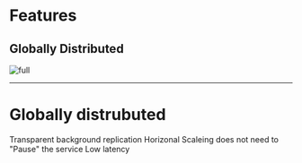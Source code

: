 # Features
## Globally Distributed
![full](https://docs.microsoft.com/en-us/azure/cosmos-db/media/distribute-data-globally/deployment-topology.png)

---
# Globally distrubuted
Transparent background replication
Horizonal Scaleing does not need to "Pause" the service
Low latency
